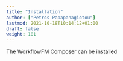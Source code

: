```yaml
---
title: "Installation"
author: ["Petros Papapanagiotou"]
lastmod: 2021-10-18T10:14:12+01:00
draft: false
weight: 101
---
```


The WorkflowFM Composer can be installed
